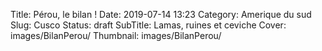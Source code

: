 Title: Pérou, le bilan !
Date: 2019-07-14 13:23
Category: Amerique du sud
Slug: Cusco
Status: draft
SubTitle: Lamas, ruines et ceviche
Cover: images/BilanPerou/
Thumbnail: images/BilanPerou/
